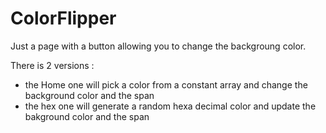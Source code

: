 # ColorFlipper

Just a page with a button allowing you to change the backgroung color.

There is 2 versions :
- the Home one will pick a color from a constant array and change the background color and the span
- the hex one will generate a random hexa decimal color and update the bakground color and the span
